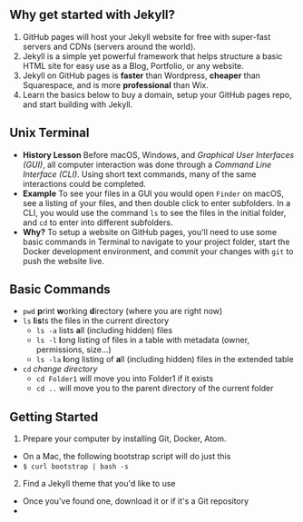 Why get started with Jekyll?
---
1. GitHub pages will host your Jekyll website for free with super-fast servers and CDNs (servers around the world).
2. Jekyll is a simple yet powerful framework that helps structure a basic HTML site for easy use as a Blog, Portfolio, or any website.
3. Jekyll on GitHub pages is **faster** than Wordpress, **cheaper** than Squarespace, and is more **professional** than Wix.
4. Learn the basics below to buy a domain, setup your GitHub pages repo, and start building with Jekyll.

Unix Terminal
---
- **History Lesson** Before macOS, Windows, and *Graphical User Interfaces (GUI)*, all computer interaction was done through a *Command Line Interface (CLI)*. Using short text commands, many of the same interactions could be completed.
- **Example** To see your files in a GUI you would open `Finder` on macOS, see a listing of your files, and then double click to enter subfolders. In a CLI, you would use the command `ls` to see the files in the initial folder, and `cd` to enter into different subfolders.
- **Why?** To setup a website on GitHub pages, you'll need to use some basic commands in Terminal to navigate to your project folder, start the Docker development environment, and commit your changes with `git` to push the website live.

Basic Commands
---
- `pwd` **p**rint **w**orking **d**irectory (where you are right now)
- `ls` **l**i**s**ts the files in the current directory
  - `ls -a` lists **a**ll (including hidden) files
  - `ls -l` **l**ong listing of files in a table with metadata (owner, permissions, size...)
  - `ls -la` **l**ong listing of **a**ll (including hidden) files in the extended table
- `cd` *change directory*
  - `cd Folder1` will move you into Folder1 if it exists
  - `cd ..` will move you to the parent directory of the current folder



Getting Started
---
1. Prepare your computer by installing Git, Docker, Atom.
  - On a Mac, the following bootstrap script will do just this
  - `$ curl bootstrap | bash -s `
2. Find a Jekyll theme that you'd like to use
  - Once you've found one, download it or if it's a Git repository
  -
